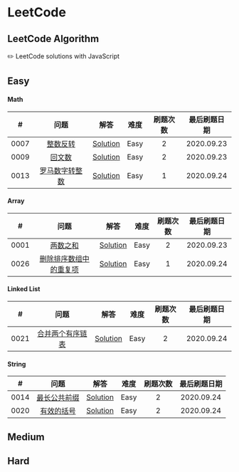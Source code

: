 LeetCode
========

## LeetCode Algorithm

✏️  LeetCode solutions with JavaScript

## Easy

#### Math

| # | 问题 | 解答 | 难度 | 刷题次数 | 最后刷题日期 |
|:---:| :-----: | :--------: | :----------: | :---: | :--------: |
|0007|[整数反转](https://leetcode-cn.com/problems/reverse-integer/) | [Solution](./easy/math/【0007】整数反转.js)|Easy| 2 | 2020.09.23 |
|0009|[回文数](https://leetcode-cn.com/problems/palindrome-number/) | [Solution](./easy/math/【0009】回文数.js)|Easy| 2 | 2020.09.23 |
|0013|[罗马数字转整数](https://leetcode-cn.com/problems/roman-to-integer/) | [Solution](./easy/math/【0013】罗马数字转整数.js)|Easy| 1 | 2020.09.24 |

#### Array

| # | 问题 | 解答 | 难度 | 刷题次数 | 最后刷题日期 |
|:---:| :-----: | :--------: | :----------: | :---: | :--------: |
|0001|[两数之和](https://leetcode-cn.com/problems/two-sum/) | [Solution](./easy/array/【0001】两数之和.js)|Easy| 2 | 2020.09.23 |
|0026|[删除排序数组中的重复项](https://leetcode-cn.com/problems/remove-duplicates-from-sorted-array/) | [Solution](./easy/array/【0026】删除排序数组中的重复项.js)|Easy| 1 | 2020.09.24 |

#### Linked List

| # | 问题 | 解答 | 难度 | 刷题次数 | 最后刷题日期 |
|:---:| :-----: | :--------: | :----------: | :---: | :--------: |
|0021|[合并两个有序链表](https://leetcode-cn.com/problems/merge-two-sorted-lists/) | [Solution](./easy/math/【0021】合并两个有序链表.js)|Easy| 2 | 2020.09.24 |

#### String

| # | 问题 | 解答 | 难度 | 刷题次数 | 最后刷题日期 |
|:---:| :-----: | :--------: | :----------: | :---: | :--------: |
|0014|[最长公共前缀](https://leetcode-cn.com/problems/longest-common-prefix/) | [Solution](./easy/math/【0014】最长公共前缀.js)|Easy| 2 | 2020.09.24 |
|0020|[有效的括号](https://leetcode-cn.com/problems/valid-parentheses/) | [Solution](./easy/math/【0020】有效的括号.js)|Easy| 2 | 2020.09.24 |

## Medium


## Hard

